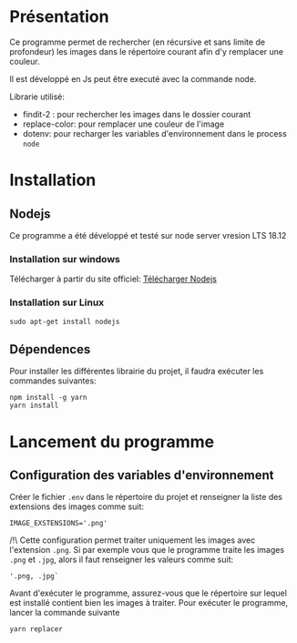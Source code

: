 # Présentation
Ce programme permet de rechercher (en récursive et sans limite de profondeur) les images dans le répertoire courant afin d'y remplacer une couleur.

Il est développé en Js peut être executé avec la commande node.

Librarie utilisé:
- findit-2 : pour rechercher les images dans le dossier courant
- replace-color: pour remplacer une couleur de l'image
- dotenv: pour recharger les variables d'environnement dans le process `node`

# Installation
## Nodejs
Ce programme a été développé et testé sur node server vresion LTS 18.12
### Installation sur windows
Télécharger à partir du site officiel: 
[Télécharger Nodejs](https://nodejs.org/en/download/)
### Installation sur Linux
```
sudo apt-get install nodejs
``` 
## Dépendences
Pour installer les différentes librairie du projet, il faudra exécuter les commandes suivantes:
```
npm install -g yarn
yarn install
```
# Lancement du programme
## Configuration des variables d'environnement
Créer le fichier `.env` dans le répertoire du projet et renseigner la liste des extensions des images comme suit:
```
IMAGE_EXSTENSIONS='.png'
```
/!\ Cette configuration permet traiter uniquement les images avec l'extension `.png`. Si par exemple vous que le programme traite les images `.png` et `.jpg`, alors il faut renseigner les valeurs comme suit:
```
'.png, .jpg`
```

Avant d'exécuter le programme, assurez-vous que le répertoire sur lequel est installé contient bien les images à traiter.
Pour exécuter le programme, lancer la commande suivante
```
yarn replacer
```